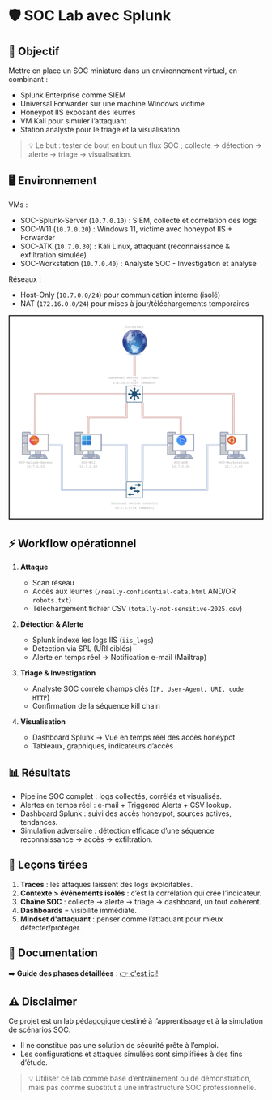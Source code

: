 # 🛡️ SOC Lab avec Splunk

## 🎯 Objectif

Mettre en place un SOC miniature dans un environnement virtuel, en combinant :  
  - Splunk Enterprise comme SIEM  
  - Universal Forwarder sur une machine Windows victime  
  - Honeypot IIS exposant des leurres  
  - VM Kali pour simuler l’attaquant  
  - Station analyste pour le triage et la visualisation  

> 💡 Le but : tester de bout en bout un flux SOC ; collecte → détection → alerte → triage → visualisation.  




## 🖥️ Environnement
VMs : 
- SOC-Splunk-Server (`10.7.0.10`) : SIEM, collecte et corrélation des logs  
- SOC-W11 (`10.7.0.20`)  : Windows 11, victime avec honeypot IIS + Forwarder  
- SOC-ATK (`10.7.0.30`)  : Kali Linux, attaquant (reconnaissance & exfiltration simulée)  
- SOC-Workstation (`10.7.0.40`)  : Analyste SOC - Investigation et analyse  

Réseaux :  
- Host-Only (`10.7.0.0/24`) pour communication interne (isolé)   
- NAT (`172.16.0.0/24`) pour mises à jour/téléchargements temporaires

![workflow](./images/workflow.png)




## ⚡ Workflow opérationnel

1. **Attaque** 
   - Scan réseau 
   - Accès aux leurres (`/really-confidential-data.html` AND/OR `robots.txt`)
   - Téléchargement fichier CSV (`totally-not-sensitive-2025.csv`)  

2. **Détection & Alerte** 
   - Splunk indexe les logs IIS (`iis_logs`)
   - Détection via SPL (URI ciblés)  
   - Alerte en temps réel → Notification e-mail (Mailtrap)  

3. **Triage & Investigation**  
   - Analyste SOC corrèle champs clés (`IP, User-Agent, URI, code HTTP`)  
   - Confirmation de la séquence kill chain  

4. **Visualisation**  
   - Dashboard Splunk → Vue en temps réel des accès honeypot  
   - Tableaux, graphiques, indicateurs d’accès  



## 📊 Résultats
  - Pipeline SOC complet : logs collectés, corrélés et visualisés.  
  - Alertes en temps réel : e-mail + Triggered Alerts + CSV lookup.  
  - Dashboard Splunk : suivi des accès honeypot, sources actives, tendances.  
  - Simulation adversaire : détection efficace d’une séquence reconnaissance → accès → exfiltration.


## 🧠 Leçons tirées

1. **Traces** : les attaques laissent des logs exploitables.  
2. **Contexte > événements isolés** : c’est la corrélation qui crée l’indicateur.  
3. **Chaîne SOC** : collecte → alerte → triage → dashboard, un tout cohérent.  
4. **Dashboards** = visibilité immédiate.  
5. **Mindset d'attaquant** : penser comme l’attaquant pour mieux détecter/protéger.  
 


## 📂 Documentation

➡️ **Guide des phases détaillées** : [👉 c'est ici!](GUIDE.md)



## ⚠️ Disclaimer

Ce projet est un lab pédagogique destiné à l’apprentissage et à la simulation de scénarios SOC.  
- Il ne constitue pas une solution de sécurité prête à l’emploi.  
- Les configurations et attaques simulées sont simplifiées à des fins d’étude.  

> 💡 Utiliser ce lab comme base d’entraînement ou de démonstration, mais pas comme substitut à une infrastructure SOC professionnelle.  







